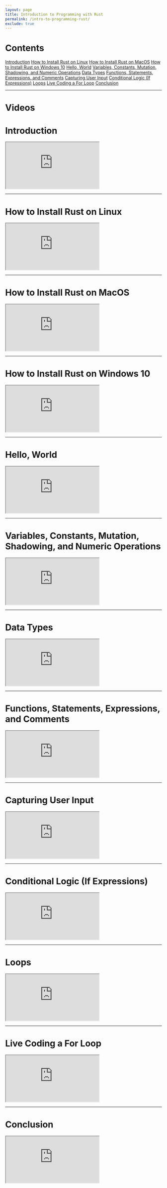 ```yaml
---
layout: page
title: Introduction to Programming with Rust
permalink: /intro-to-programming-rust/
exclude: true
---
```


# Contents
[Introduction](#Introduction)
[How to Install Rust on Linux](#How-to-Install-Rust-on-Linux)
[How to Install Rust on MacOS](#How-to-Install-Rust-on-MacOS)
[How to Install Rust on Windows 10](#How-to-Install-Rust-on-Windows)
[Hello, World](#Hello-World)
[Variables, Constants, Mutation, Shadowing, and Numeric Operations](#Variables-Constants-Mutation-Shadowing-Numeric-Operations)
[Data Types](#Data-Types)
[Functions, Statements, Expressions, and Comments](#Functions-Statements-Expressions-Comments)
[Capturing User Input](#Capturing-User-Input)
[Conditional Logic (If Expressions)](#Conditional-Logic-If-Expressions)
[Loops](#Loops)
[Live Coding a For Loop](#Live-Coding-a-For-Loop)
[Conclusion](#Conclusion)

----

# Videos

<a name="Introduction"><h1>Introduction</h1></a>
<div class="video-container">
    <iframe class="video-iframe" src="https://odysee.com/$/embed/Intro-to-Programming-with-Rust-1/7f8812d1a489ff09797202a12e40298d9ae1a5db?r=4YCsTChS9TqBjTUp3SycpttZzEB53J5n" allowfullscreen></iframe>
</div>

----

<a name="How-to-Install-Rust-on-Linux"><h1>How to Install Rust on Linux</h1></a>
<div class="video-container">
    <iframe class="video-iframe" src="https://odysee.com/$/embed/Install-Rust-on-Linux/399d979ca3e8f15f5c766d4b0e86f34e9b5d3ec6?r=4YCsTChS9TqBjTUp3SycpttZzEB53J5n" allowfullscreen></iframe>
</div>

----

<a name="How-to-Install-Rust-on-MacOS"><h1>How to Install Rust on MacOS</h1></a>
<div class="video-container">
    <iframe class="video-iframe" src="https://odysee.com/$/embed/Install-Rust-on-Mac/24fe862b412ad1414ed78f62cb42b7f95659f904?r=4YCsTChS9TqBjTUp3SycpttZzEB53J5n" allowfullscreen></iframe>
</div>

----

<a name="How-to-Install-Rust-on-Windows"><h1>How to Install Rust on Windows 10</h1></a>
<div class="video-container">
    <iframe class="video-iframe" src="https://odysee.com/$/embed/Install-Rust-on-Windows-10/74df06337c681ae1fb52c9c5d22ba051614dc220?r=4YCsTChS9TqBjTUp3SycpttZzEB53J5n" allowfullscreen></iframe>
</div>

----

<a name="Hello-World"><h1>Hello, World</h1></a>
<div class="video-container">
    <iframe class="video-iframe" src="https://odysee.com/$/embed/Intro-to-Programming-with-Rust-2/dee65dad99d723d8acfc02d2954fec4967a8f403?r=4YCsTChS9TqBjTUp3SycpttZzEB53J5n" allowfullscreen></iframe>
</div>

----

<a name="Variables-Constants-Mutation-Shadowing-Numeric-Operations"><h1>Variables, Constants, Mutation, Shadowing, and Numeric Operations</h1></a>
<div class="video-container">
    <iframe class="video-iframe" src="https://odysee.com/$/embed/Intro-to-Programming-with-Rust-3/06c049768d14b96792a0813d8d5729bc7e2b19dc?r=4YCsTChS9TqBjTUp3SycpttZzEB53J5n" allowfullscreen></iframe>
</div>

----

<a name="Data-Types"><h1>Data Types</h1></a>
<div class="video-container">
    <iframe class="video-iframe" src="https://odysee.com/$/embed/Intro-to-Programming-with-Rust-4/153b895ee3fc2f9d16dda36d5e27ddf3ef721b7c?r=4YCsTChS9TqBjTUp3SycpttZzEB53J5n" allowfullscreen></iframe>
</div>

----

<a name="Functions-Statements-Expressions-Comments"><h1>Functions, Statements, Expressions, and Comments</h1></a>
<div class="video-container">
    <iframe class="video-iframe" src="https://odysee.com/$/embed/Intro-to-Programming-with-Rust-5/5a892198a3d7015e91cec3ca6b5241a0423edc78?r=4YCsTChS9TqBjTUp3SycpttZzEB53J5n" allowfullscreen></iframe>
</div>

----

<a name="Capturing-User-Input"><h1>Capturing User Input</h1></a>
<div class="video-container">
    <iframe class="video-iframe" src="https://odysee.com/$/embed/Intro-to-Programming-with-Rust-6/49e6a56bbd0c9d1c2017466df4067611c5f50392?r=4YCsTChS9TqBjTUp3SycpttZzEB53J5n" allowfullscreen></iframe>
</div>

----

<a name="Conditional-Logic-If-Expressions"><h1>Conditional Logic (If Expressions)</h1></a>
<div class="video-container">
    <iframe class="video-iframe" src="https://odysee.com/$/embed/Intro-to-Programming-with-Rust-7/c6feca15660865ed4a4567b75924314351cab354?r=4YCsTChS9TqBjTUp3SycpttZzEB53J5n" allowfullscreen></iframe>
</div>

----

<a name="Loops"><h1>Loops</h1></a>
<div class="video-container">
    <iframe class="video-iframe" src="https://odysee.com/$/embed/Intro-to-Programming-with-Rust-8/64d8eaedee0e1cd636bdaf995c1f787c1b6a4bba?r=4YCsTChS9TqBjTUp3SycpttZzEB53J5n" allowfullscreen></iframe>
</div>

----

<a name="Live-Coding-a-For-Loop"><h1>Live Coding a For Loop</h1></a>
<div class="video-container">
    <iframe class="video-iframe" src="https://odysee.com/$/embed/Intro-to-Programming-with-Rust-9/0f870cfce999989c92c33623065d203d994fcbac?r=4YCsTChS9TqBjTUp3SycpttZzEB53J5n" allowfullscreen></iframe>
</div>

----

<a name="Conclusion"><h1>Conclusion</h1></a>
<div class="video-container">
    <iframe class="video-iframe" src="https://odysee.com/$/embed/Intro-to-Programming-with-Rust-10/cb9f993d69d1fc47a33e815738e81b94006fe380?r=4YCsTChS9TqBjTUp3SycpttZzEB53J5n" allowfullscreen></iframe>
</div>